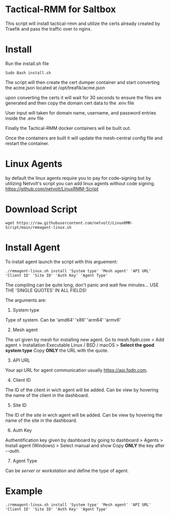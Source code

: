 # Tactical-RMM for Saltbox
This script will install tactical-rmm and utilize the certs already created by Traefik and pass the traffic over to nginx.

# Install
Run the install.sh file 

```Sudo Bash install.sh```

The script will then create the cert dumper container and start converting the acme.json located at /opt/treafik/acme.json

upon converting the certs it will wait for 30 seconds to ensure the files are generated and then copy the domain cert data to the .env file

User input will taken for domain name, username, and password entries inside the .env file

Finally the Tactical-RMM docker containers will be built out.

Once the containers are built it will update the mesh-central config file and restart the container.

# Linux Agents
by default the linux agents require you to pay for code-signing but by utilizing Netvolt's script you can add linux agents without code signing. 
https://github.com/netvolt/LinuxRMM-Script

# Download Script
```wget https://raw.githubusercontent.com/netvolt/LinuxRMM-Script/main/rmmagent-linux.sh```

# Install Agent
To install agent launch the script with this arguement:

```./rmmagent-linux.sh install 'System type' 'Mesh agent' 'API URL' 'Client ID' 'Site ID' 'Auth Key' 'Agent Type'```

The compiling can be quite long, don't panic and wait few minutes... USE THE 'SINGLE QUOTES' IN ALL FIELDS!

The arguments are:

1. System type

  Type of system. Can be 'amd64' 'x86' 'arm64' 'armv6'  

2. Mesh agent

  The url given by mesh for installing new agent.
  Go to mesh.fqdn.com > Add agent > Installation Executable Linux / BSD / macOS > **Select the good system type**
  Copy **ONLY** the URL with the quote.
  
3. API URL

  Your api URL for agent communication usually https://api.fqdn.com.
  
4. Client ID

  The ID of the client in wich agent will be added.
  Can be view by hovering the name of the client in the dashboard.
  
5. Site ID

  The ID of the site in wich agent will be added.
  Can be view by hovering the name of the site in the dashboard.
  
6. Auth Key

  Authentification key given by dashboard by going to dashboard > Agents > Install agent (Windows) > Select manual and show
  Copy **ONLY** the key after *--auth*.
  
7. Agent Type

  Can be *server* or *workstation* and define the type of agent.
  
# Example
```./rmmagent-linux.sh install 'System type' 'Mesh agent' 'API URL' 'Client ID' 'Site ID' 'Auth Key' 'Agent Type'```
